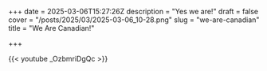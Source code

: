 +++
date = 2025-03-06T15:27:26Z
description = "Yes we are!"
draft = false
cover = "/posts/2025/03/2025-03-06_10-28.png"
slug = "we-are-canadian"
title = "We Are Canadian!"

+++

{{< youtube _OzbmriDgQc >}}
